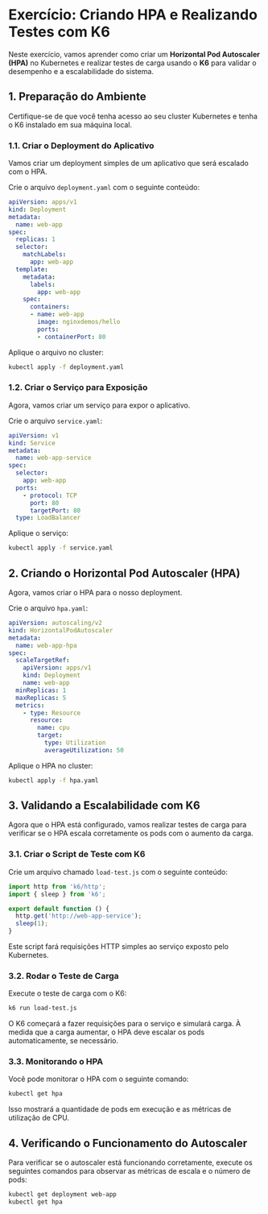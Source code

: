 # Exercício: Criando HPA e Realizando Testes com K6

Neste exercício, vamos aprender como criar um **Horizontal Pod Autoscaler (HPA)** no Kubernetes e realizar testes de carga usando o **K6** para validar o desempenho e a escalabilidade do sistema.

## 1. Preparação do Ambiente

Certifique-se de que você tenha acesso ao seu cluster Kubernetes e tenha o K6 instalado em sua máquina local.

### 1.1. Criar o Deployment do Aplicativo

Vamos criar um deployment simples de um aplicativo que será escalado com o HPA.

Crie o arquivo `deployment.yaml` com o seguinte conteúdo:

```yaml
apiVersion: apps/v1
kind: Deployment
metadata:
  name: web-app
spec:
  replicas: 1
  selector:
    matchLabels:
      app: web-app
  template:
    metadata:
      labels:
        app: web-app
    spec:
      containers:
      - name: web-app
        image: nginxdemos/hello
        ports:
        - containerPort: 80
```

Aplique o arquivo no cluster:

```bash
kubectl apply -f deployment.yaml
```

### 1.2. Criar o Serviço para Exposição

Agora, vamos criar um serviço para expor o aplicativo.

Crie o arquivo `service.yaml`:

```yaml
apiVersion: v1
kind: Service
metadata:
  name: web-app-service
spec:
  selector:
    app: web-app
  ports:
    - protocol: TCP
      port: 80
      targetPort: 80
  type: LoadBalancer
```

Aplique o serviço:

```bash
kubectl apply -f service.yaml
```

## 2. Criando o Horizontal Pod Autoscaler (HPA)

Agora, vamos criar o HPA para o nosso deployment.

Crie o arquivo `hpa.yaml`:

```yaml
apiVersion: autoscaling/v2
kind: HorizontalPodAutoscaler
metadata:
  name: web-app-hpa
spec:
  scaleTargetRef:
    apiVersion: apps/v1
    kind: Deployment
    name: web-app
  minReplicas: 1
  maxReplicas: 5
  metrics:
    - type: Resource
      resource:
        name: cpu
        target:
          type: Utilization
          averageUtilization: 50
```

Aplique o HPA no cluster:

```bash
kubectl apply -f hpa.yaml
```

## 3. Validando a Escalabilidade com K6

Agora que o HPA está configurado, vamos realizar testes de carga para verificar se o HPA escala corretamente os pods com o aumento da carga.

### 3.1. Criar o Script de Teste com K6

Crie um arquivo chamado `load-test.js` com o seguinte conteúdo:

```javascript
import http from 'k6/http';
import { sleep } from 'k6';

export default function () {
  http.get('http://web-app-service');
  sleep(1);
}
```

Este script fará requisições HTTP simples ao serviço exposto pelo Kubernetes.

### 3.2. Rodar o Teste de Carga

Execute o teste de carga com o K6:

```bash
k6 run load-test.js
```

O K6 começará a fazer requisições para o serviço e simulará carga. À medida que a carga aumentar, o HPA deve escalar os pods automaticamente, se necessário.

### 3.3. Monitorando o HPA

Você pode monitorar o HPA com o seguinte comando:

```bash
kubectl get hpa
```

Isso mostrará a quantidade de pods em execução e as métricas de utilização de CPU.

## 4. Verificando o Funcionamento do Autoscaler

Para verificar se o autoscaler está funcionando corretamente, execute os seguintes comandos para observar as métricas de escala e o número de pods:

```bash
kubectl get deployment web-app
kubectl get hpa
```